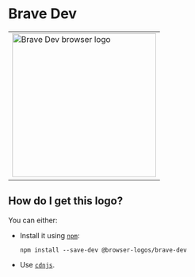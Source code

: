 # Brave Dev

<table>
    <tr height=300>
        <td>
            <a href="https://github.com/alrra/browser-logos/tree/9d28b5b6b955b4242bba2b4e8dd2066dfff7cc00/src/brave-dev">
                <img width=290 src="https://raw.githubusercontent.com/alrra/browser-logos/9d28b5b6b955b4242bba2b4e8dd2066dfff7cc00/src/brave-dev/brave-dev.svg?sanitize=true" alt="Brave Dev browser logo">
            </a>
        </td>
    </tr>
</table>

## How do I get this logo?

You can either:

* Install it using [`npm`][npm]:

  `npm install --save-dev @browser-logos/brave-dev`

* Use [`cdnjs`][cdnjs].

<!-- Link labels: -->

[cdnjs]: https://cdnjs.com/libraries/browser-logos
[npm]: https://www.npmjs.com/
